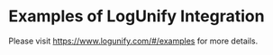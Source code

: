 # Examples of LogUnify Integration

Please visit https://www.logunify.com/#/examples for more details.
